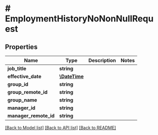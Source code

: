 # # EmploymentHistoryNoNonNullRequest

## Properties

Name | Type | Description | Notes
------------ | ------------- | ------------- | -------------
**job_title** | **string** |  |
**effective_date** | [**\DateTime**](\DateTime.md) |  |
**group_id** | **string** |  |
**group_remote_id** | **string** |  |
**group_name** | **string** |  |
**manager_id** | **string** |  |
**manager_remote_id** | **string** |  |

[[Back to Model list]](../../README.md#models) [[Back to API list]](../../README.md#endpoints) [[Back to README]](../../README.md)
